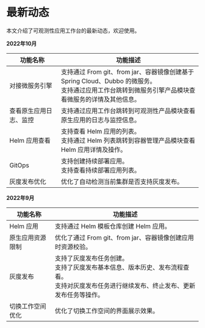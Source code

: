 # 最新动态

本文介绍了可观测性应用工作台的最新动态，欢迎使用。

**2022年10月**

| 功能名称               | 功能描述                                                     |
| ---------------------- | ------------------------------------------------------------ |
| 对接微服务引擎         | 支持通过 From git、from jar、容器镜像创建基于Spring Cloud、Dubbo 的微服务。<br />支持通过应用工作台跳转到微服务引擎产品模块查看微服务的详情及其他信息。 |
| 查看原生应用日志、监控 | 支持通过应用工作台跳转到可观测性产品模块查看原生应用的日志与监控信息。 |
| Helm 应用查看          | 支持查看 Helm 应用的列表。<br />支持通过 Helm 列表跳转到容器管理产品模块查看Helm 应用详情及操作。 |
| GitOps                 | 支持创建持续部署应用。<br />支持查看持续部署应用列表。       |
| 灰度发布优化           | 优化了自动检测当前集群是否支持灰度发布。                     |

**2022年9月**

| 功能名称         | 功能描述                                                     |
| ---------------- | ------------------------------------------------------------ |
| Helm 应用        | 支持通过 Helm 模板仓库创建 Helm 应用。                       |
| 原生应用资源限制 | 优化了通过 From git、from jar、容器镜像创建应用时资源校验。  |
| 灰度发布         | 支持了灰度发布任务创建。<br />支持了灰度发布基本信息、版本历史、发布流程查看。<br />支持对灰度发布任务进行继续发布、终止发布、更新发布任务等操作。 |
| 切换工作空间优化 | 优化了切换工作空间的界面展示效果。                           |